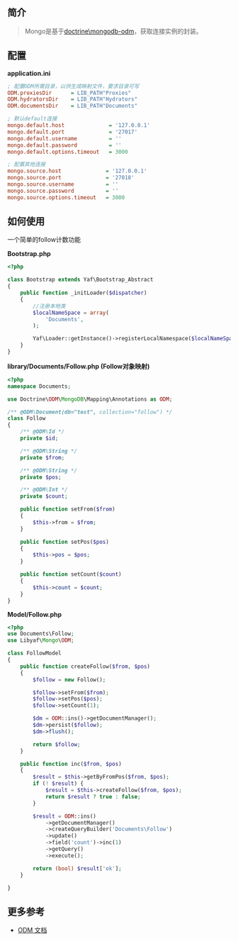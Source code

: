 ## 简介
> Mongo是基于<a href="http://docs.doctrine-project.org/projects/doctrine-mongodb-odm/en/latest/" target="_blank">doctrine\mongodb-odm</a>，获取连接实例的封装。

## 配置
**application.ini**
```ini
; 配置ODM所需目录，以供生成映射文件，要求目录可写
ODM.proxiesDir      = LIB_PATH"Proxies"
ODM.hydratorsDir    = LIB_PATH"Hydrators"
ODM.documentsDir    = LIB_PATH"Documents"

; 默认default连接
mongo.default.host              = '127.0.0.1'
mongo.default.port              = '27017'
mongo.default.username          = ''
mongo.default.password          = ''
mongo.default.options.timeout   = 3000

; 配置其他连接
mongo.source.host              = '127.0.0.1'
mongo.source.port              = '27018'
mongo.source.username          = ''
mongo.source.password          = ''
mongo.source.options.timeout   = 3000
```

## 如何使用
一个简单的follow计数功能


**Bootstrap.php**
```php
<?php

class Bootstrap extends Yaf\Bootstrap_Abstract
{
    public function _initLoader($dispatcher)
    {
        //注册本地类
        $localNameSpace = array(
            'Documents',
        );

        Yaf\Loader::getInstance()->registerLocalNamespace($localNameSpace);
    }
}
```

**library/Documents/Follow.php (Follow对象映射)**
```php
<?php
namespace Documents;

use Doctrine\ODM\MongoDB\Mapping\Annotations as ODM;

/** @ODM\Document(db="test", collection="follow") */
class Follow
{
    /** @ODM\Id */
    private $id;

    /** @ODM\String */
    private $from;

    /** @ODM\String */
    private $pos;

    /** @ODM\Int */
    private $count;

    public function setFrom($from)
    {
        $this->from = $from;
    }

    public function setPos($pos)
    {
        $this->pos = $pos;
    }

    public function setCount($count)
    {
        $this->count = $count;
    }
}
```

**Model/Follow.php**
```php
<?php
use Documents\Follow;
use Libyaf\Mongo\ODM;

class FollowModel
{
    public function createFollow($from, $pos)
    {
        $follow = new Follow();

        $follow->setFrom($from);
        $follow->setPos($pos);
        $follow->setCount(1);

        $dm = ODM::ins()->getDocumentManager();
        $dm->persist($follow);
        $dm->flush();

        return $follow;
    }

    public function inc($from, $pos)
    {
        $result = $this->getByFromPos($from, $pos);
        if (! $result) {
            $result = $this->createFollow($from, $pos);
            return $result ? true : false;
        }

        $result = ODM::ins()
            ->getDocumentManager()
            ->createQueryBuilder('Documents\Follow')
            ->update()
            ->field('count')->inc(1)
            ->getQuery()
            ->execute();

        return (bool) $result['ok'];
    }

}
```

## 更多参考
- <a href="http://docs.doctrine-project.org/projects/doctrine-mongodb-odm/en/latest/" target="_blank">ODM 文档</a>
